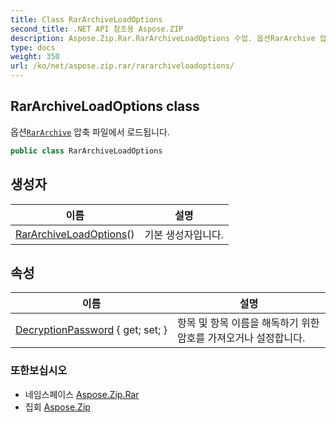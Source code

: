 ```yaml
---
title: Class RarArchiveLoadOptions
second_title: .NET API 참조용 Aspose.ZIP
description: Aspose.Zip.Rar.RarArchiveLoadOptions 수업. 옵션RarArchive 압축 파일에서 로드됩니다.
type: docs
weight: 350
url: /ko/net/aspose.zip.rar/rararchiveloadoptions/
---
```

## RarArchiveLoadOptions class

옵션[`RarArchive`](../rararchive/) 압축 파일에서 로드됩니다.

```csharp
public class RarArchiveLoadOptions
```

## 생성자

| 이름 | 설명 |
| --- | --- |
| [RarArchiveLoadOptions](rararchiveloadoptions/)() | 기본 생성자입니다. |

## 속성

| 이름 | 설명 |
| --- | --- |
| [DecryptionPassword](../../aspose.zip.rar/rararchiveloadoptions/decryptionpassword/) { get; set; } | 항목 및 항목 이름을 해독하기 위한 암호를 가져오거나 설정합니다. |

### 또한보십시오

* 네임스페이스 [Aspose.Zip.Rar](../../aspose.zip.rar/)
* 집회 [Aspose.Zip](../../)


